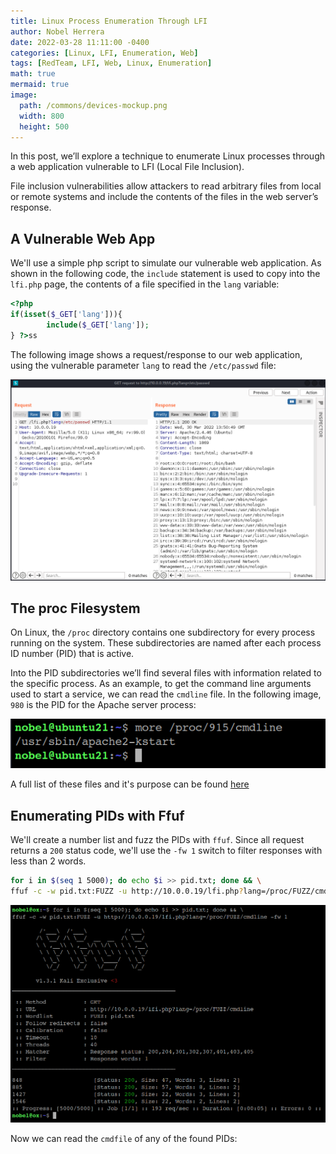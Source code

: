 ```yaml
---
title: Linux Process Enumeration Through LFI
author: Nobel Herrera
date: 2022-03-28 11:11:00 -0400
categories: [Linux, LFI, Enumeration, Web]
tags: [RedTeam, LFI, Web, Linux, Enumeration]
math: true
mermaid: true
image:
  path: /commons/devices-mockup.png
  width: 800
  height: 500
---
```


In this post, we’ll explore a technique to enumerate Linux processes through a web application vulnerable to LFI (Local File Inclusion).

File inclusion vulnerabilities allow attackers to read arbitrary files from local or remote systems and include the contents of the files in the web server’s response.

## A Vulnerable Web App
We'll use a simple php script to simulate our vulnerable web application. 
As shown in the following code, the `include` statement is used to copy into the `lfi.php` page, the contents of a file specified in the `lang` variable:

```php
<?php 
if(isset($_GET['lang'])){
        include($_GET['lang']);
} ?>ss
```

The following image shows a request/response to our web application, using the vulnerable parameter `lang` to read the `/etc/passwd` file: 

![pidlfi1](/docs/assets/lfipid1.png)

## The proc Filesystem
On Linux, the `/proc` directory contains one subdirectory for every process running on the system. These subdirectories are named after each process ID number (PID) that is active.

Into the PID subdirectories we’ll find several files with information related to the specific process. As an example, to get the command line arguments used to start a service, we can read the `cmdline` file. In the following image, `980` is the PID for the Apache server process: 

![pidlfi2](/docs/assets/pidlfi2.png)

A full list of these files and it's purpose can be found [here](https://www.kernel.org/doc/html/latest/filesystems/proc.html) 

## Enumerating PIDs with Ffuf
We'll create a number list and fuzz the PIDs with `ffuf`. Since all request returns a `200` status code, we'll use the `-fw 1` switch to filter responses with less than 2 words.  
```bash
for i in $(seq 1 5000); do echo $i >> pid.txt; done && \
ffuf -c -w pid.txt:FUZZ -u http://10.0.0.19/lfi.php?lang=/proc/FUZZ/cmdline -fw 1
```
![pidlfi3](/docs/assets/pidlfi3.png)

Now we can read the `cmdfile` of any of the found PIDs:

